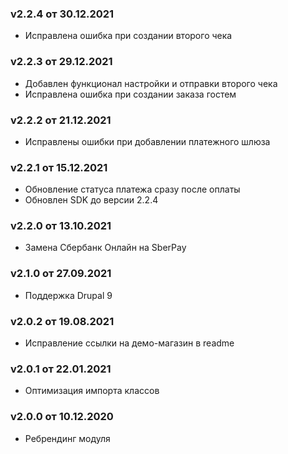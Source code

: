 ### v2.2.4 от 30.12.2021
* Исправлена ошибка при создании второго чека

### v2.2.3 от 29.12.2021
* Добавлен функционал настройки и отправки второго чека
* Исправлена ошибка при создании заказа гостем

### v2.2.2 от 21.12.2021
* Исправлены ошибки при добавлении платежного шлюза

### v2.2.1 от 15.12.2021
* Обновление статуса платежа сразу после оплаты
* Обновлен SDK до версии 2.2.4

### v2.2.0 от 13.10.2021
* Замена Сбербанк Онлайн на SberPay

### v2.1.0 от 27.09.2021
* Поддержка Drupal 9

### v2.0.2 от 19.08.2021
* Исправление ссылки на демо-магазин в readme

### v2.0.1 от 22.01.2021
* Оптимизация импорта классов

### v2.0.0 от 10.12.2020
* Ребрендинг модуля
